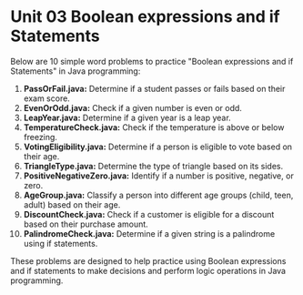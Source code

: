 # Unit 03 Boolean expressions and if Statements

Below are 10 simple word problems to practice "Boolean expressions and if Statements" in Java programming:

1. **PassOrFail.java:** 
    Determine if a student passes or fails based on their exam score.
2. **EvenOrOdd.java:** Check if a given number is even or odd.
3. **LeapYear.java:** Determine if a given year is a leap year.
4. **TemperatureCheck.java:** Check if the temperature is above or below freezing.
5. **VotingEligibility.java:** Determine if a person is eligible to vote based on their age.
6. **TriangleType.java:** Determine the type of triangle based on its sides.
7. **PositiveNegativeZero.java:** Identify if a number is positive, negative, or zero.
8. **AgeGroup.java:** Classify a person into different age groups (child, teen, adult) based on their age.
9. **DiscountCheck.java:** Check if a customer is eligible for a discount based on their purchase amount.
10. **PalindromeCheck.java:** Determine if a given string is a palindrome using if statements.

These problems are designed to help practice using Boolean expressions and if statements to make decisions and perform logic operations in Java programming.
